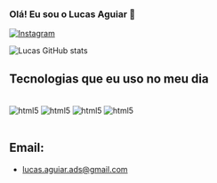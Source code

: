 ### Olá! Eu sou o Lucas Aguiar 👾

[![Instagram](https://img.shields.io/badge/LinkedIn-0077B5?style=for-the-badge&logo=linkedin&logoColor=white)](https://www.linkedin.com/in/lucas-aguiar-4a1524241/)

![Lucas GitHub stats](https://github-readme-stats.vercel.app/api?username=lucasaguiar&show_icons=true&theme=onedark)

## Tecnologias que eu uso no meu dia

<div style="display: inline_block"><br/>
  <img align=center alt="html5" src="https://img.shields.io/badge/HTML5-E34F26?style=for-the-badge&logo=html5&logoColor=white"></img>
  <img align=center alt="html5" src="https://img.shields.io/badge/CSS3-1572B6?style=for-the-badge&logo=css3&logoColor=white"></img>
  <img align=center alt="html5" src="https://img.shields.io/badge/JavaScript-F7DF1E?style=for-the-badge&logo=javascript&logoColor=black"></img>
  <img align=center alt="html5" src="https://img.shields.io/badge/Sass-CC6699?style=for-the-badge&logo=sass&logoColor=white"></img>
</div><br/>

## Email:

- lucas.aguiar.ads@gmail.com
